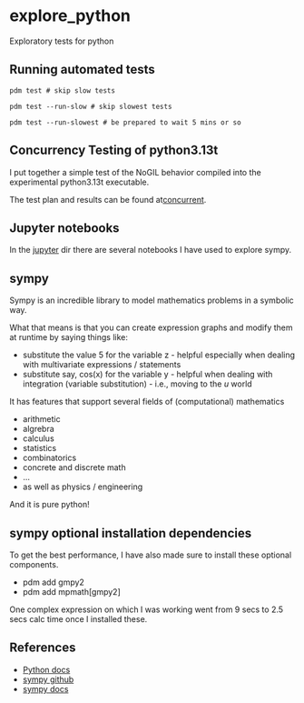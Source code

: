 # explore_python
Exploratory tests for python

## Running automated tests

```
pdm test # skip slow tests

pdm test --run-slow # skip slowest tests

pdm test --run-slowest # be prepared to wait 5 mins or so
```

## Concurrency Testing of python3.13t

I put together a simple test of the NoGIL behavior compiled into the experimental python3.13t executable.

The test plan and results can be found at[concurrent](./concurrent/).

## Jupyter notebooks

In the [jupyter](./jupyter/) dir there are several notebooks I have used to explore sympy.

## sympy

Sympy is an incredible library to model mathematics problems in a symbolic way.

What that means is that you can create expression graphs and modify them at runtime by saying things like:
* substitute the value 5 for the variable z - helpful especially when dealing with multivariate expressions / statements
* substitute say, cos(x) for the variable y - helpful when dealing with integration (variable substitution) - i.e., moving to the _u_ world

It has features that support several fields of (computational) mathematics
* arithmetic
* algrebra
* calculus
* statistics
* combinatorics
* concrete and discrete math
* ...
* as well as physics / engineering

And it is pure python!

## sympy optional installation dependencies

To get the best performance, I have also made sure to install these optional components.

* pdm add gmpy2
* pdm add mpmath[gmpy2]

One complex expression on which I was working went from 9 secs to 2.5 secs calc time once I installed these.

## References

* [Python docs](https://docs.python.org/)
* [sympy github](https://github.com/sympy/sympy/)
* [sympy docs](https://docs.sympy.org/)

